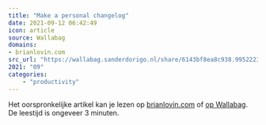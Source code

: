 ```yaml
---
title: "Make a personal changelog"
date: 2021-09-12 06:42:49
icon: article
source: Wallabag
domains:
- brianlovin.com
src_url: "https://wallabag.sanderdorigo.nl/share/6143bf8ea8c938.99522237"
2021: "09"
categories:
    - "productivity"
---
```

Het oorspronkelijke artikel kan je lezen op [brianlovin.com](https://brianlovin.com/writing/make-a-personal-changelog) of [op Wallabag](https://wallabag.sanderdorigo.nl/share/6143bf8ea8c938.99522237). De leestijd is ongeveer 3 minuten.